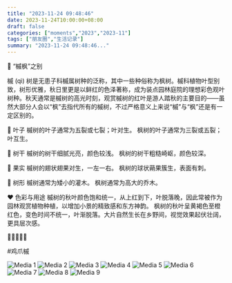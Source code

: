 ```yaml
---
title: "2023-11-24 09:48:46"
date: 2023-11-24T10:00:00+08:00
draft: false
categories: ["moments","2023","2023-11"]
tags: ["朋友圈","生活记录"]
summary: "2023-11-24 09:48:46..."
---
```


🍁 “槭枫”之别

槭 (qì) 树是无患子科槭属树种的泛称，其中一些种俗称为枫树。槭科植物叶型别致，树形优雅，秋日里更是以鲜红的色泽著称，成为装点园林庭院的理想彩色观叶树种。秋天通常是槭树的高光时刻，观赏槭树的红叶是游人踏秋的主要目的——虽然大部分人会以“枫”去指代所有的槭树，不过严格意义上来说“槭”与“枫”还是有一定区别的。

🍃 叶子
槭树的叶子通常为五裂或七裂；叶对生。
枫树的叶子通常为三裂或五裂；叶互生。

🌿 树干
槭树的树干细腻光亮，颜色较浅。
枫树的树干粗糙崎岖，颜色较深。

🌰 果实
槭树的翅状翅果对生，一左一右。
枫树的球状蒴果簇生，表面有刺。

🌳 树形
槭树通常为矮小的灌木。
枫树通常为高大的乔木。

❤️ 色彩与用途
槭树的秋叶颜色饱和统一，从上红到下，叶脱落晚，因此常被作为园林观赏植物种植，以增加小景的精致感和东方神韵。
枫树的秋叶呈黄褐色至橙红色，变色时间不统一，叶渐脱落。大片自然生长在乡野间，视觉效果起伏壮阔，更具层次感。

🍁🍁🍁🍁🍁

#鸡爪槭

![Media 1](/Moments/photos/2023-11-24/202311240948460.jpg)
![Media 2](/Moments/photos/2023-11-24/202311240948461.jpg)
![Media 3](/Moments/photos/2023-11-24/202311240948462.jpg)
![Media 4](/Moments/photos/2023-11-24/202311240948463.jpg)
![Media 5](/Moments/photos/2023-11-24/202311240948464.jpg)
![Media 6](/Moments/photos/2023-11-24/202311240948465.jpg)
![Media 7](/Moments/photos/2023-11-24/202311240948466.jpg)
![Media 8](/Moments/photos/2023-11-24/202311240948467.jpg)
![Media 9](/Moments/photos/2023-11-24/202311240948468.jpg)

